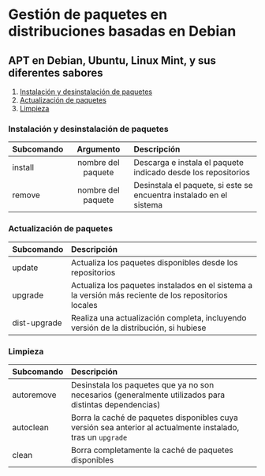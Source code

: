 # Gestión de paquetes en distribuciones basadas en Debian
## APT en Debian, Ubuntu, Linux Mint, y sus diferentes sabores

1. [Instalación y desinstalación de paquetes](#instalación-y-desinstalación-de-paquetes)
2. [Actualización de paquetes](#actualización-de-paquetes)
3. [Limpieza](#limpieza)

### Instalación y desinstalación de paquetes

| Subcomando | Argumento  | Descripción                          |
|:-----------|:----------:|:-------------------------------------|
| install    | nombre del paquete | Descarga e instala el paquete indicado desde los repositorios |
| remove     | nombre del paquete | Desinstala el paquete, si este se encuentra instalado en el sistema |

### Actualización de paquetes

| Subcomando   | Descripción                          |
|:-------------|:-------------------------------------|
| update       | Actualiza los paquetes disponibles desde los repositorios |
| upgrade      | Actualiza los paquetes instalados en el sistema a la versión más reciente de los repositorios locales |
| dist-upgrade | Realiza una actualización completa, incluyendo versión de la distribución, si hubiese |

### Limpieza

| Subcomando   | Descripción                          |
|:------------ |:-------------------------------------|
| autoremove   | Desinstala los paquetes que ya no son necesarios (generalmente utilizados para distintas dependencias) |
| autoclean    | Borra la caché de paquetes disponibles cuya versión sea anterior al actualmente instalado, tras un `upgrade` |
| clean        | Borra completamente la caché de paquetes disponibles |
